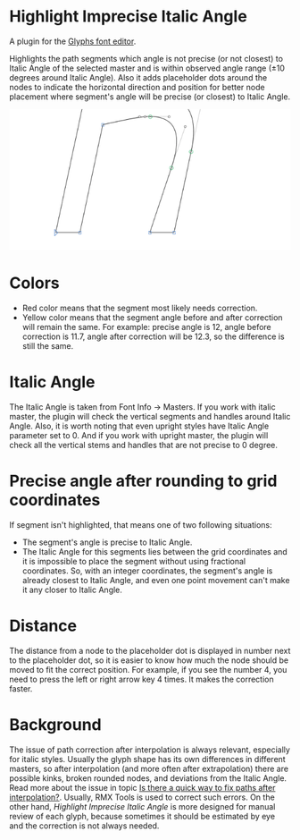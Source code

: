 # Highlight Imprecise Italic Angle

A plugin for the [Glyphs font editor](http://glyphsapp.com/).

Highlights the path segments which angle is not precise (or not closest) to Italic Angle of the selected master and is within observed angle range (±10 degrees around Italic Angle). Also it adds placeholder dots around the nodes to indicate the horizontal direction and position for better node placement where segment's angle will be precise (or closest) to Italic Angle.

![](PreviewAnimation.gif)

# Colors

- Red color means that the segment most likely needs correction.
- Yellow color means that the segment angle before and after correction will remain the same. For example: precise angle is 12, angle before correction is 11.7, angle after correction will be 12.3, so the difference is still the same.

# Italic Angle

The Italic Angle is taken from Font Info -> Masters. If you work with italic master, the plugin will check the vertical segments and handles around Italic Angle. Also, it is worth noting that even upright styles have Italic Angle parameter set to 0. And if you work with upright master, the plugin will check all the vertical stems and handles that are not precise to 0 degree.

# Precise angle after rounding to grid coordinates

If segment isn't highlighted, that means one of two following situations:

- The segment's angle is precise to Italic Angle.
- The Italic Angle for this segments lies between the grid coordinates and it is impossible to place the segment without using fractional coordinates. So, with an integer coordinates, the segment's angle is already closest to Italic Angle, and even one point movement can't make it any closer to Italic Angle.

# Distance

The distance from a node to the placeholder dot is displayed in number next to the placeholder dot, so it is easier to know how much the node should be moved to fit the correct position. For example, if you see the number 4, you need to press the left or right arrow key 4 times. It makes the correction faster.

# Background

The issue of path correction after interpolation is always relevant, especially for italic styles. Usually the glyph shape has its own differences in different masters, so after interpolation (and more often after extrapolation) there are possible kinks, broken rounded nodes, and deviations from the Italic Angle. Read more about the issue in topic [Is there a quick way to fix paths after interpolation?](https://forum.glyphsapp.com/t/is-there-a-quick-way-to-fix-paths-after-interpolation/3311). Usually, RMX Tools is used to correct such errors. On the other hand, *Highlight Imprecise Italic Angle* is more designed for manual review of each glyph, because sometimes it should be estimated by eye and the correction is not always needed.
